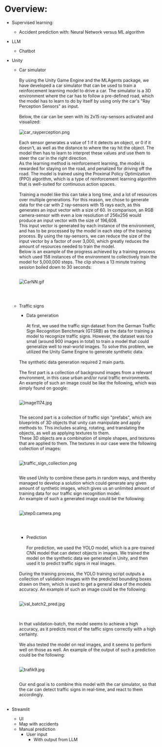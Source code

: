 # Overview:

* Supervised learning:
  * Accident prediction with: Neural Network versus ML algorithm
* LLM
  * Chatbot
* Unity
  * Car simulator
    <br><br>
    By using the Unity Game Engine and the MLAgents package, we have developed a car simulator that can be used to train a reinforcement learning model to drive a car. The simulator is a 3D environment where the car has to follow a pre-defined road, which the model has to learn to do by itself by using only the car's "Ray Perception Sensors" as input.
    <br><br>
    Below, the car can be seen with its 2x15 ray-sensors activated and visualized:
    <br><br>
    ![car_rayperception.png](images/car_rayperception.png)
    <br><br>
    Each sensor generates a value of 1 if it detects an object, or 0 if it doesn't, as well as the distance to where the ray hit the object. The model then has to learn to interpret these values and use them to steer the car in the right direction.
    <br>
    As the learning method is reinforcement learning, the model is rewarded for staying on the road, and penalized for driving off the road. The model is trained using the Proximal Policy Optimization (PPO) algorithm, which is a type of reinforcement learning algorithm that is well-suited for continuous action spaces.
    <br><br>
    Training a model like this can take a long time, and a lot of resources over multiple generations. For this reason, we chose to generate data for the car with 2 ray-sensors with 15 rays each, as this generates an input vector with a size of 60. In comparison, an RGB camera-sensor with even a low resolution of 256x256 would produce an input vector with the size of 196,608. 
    <br>
    This input vector is generated by each instance of the environment, and has to be processed by the model in each step of the training process. By using the ray-sensors, we can reduce the size of the input vector by a factor of over 3,000, which greatly reduces the amount of resources needed to train the model.
    <br>
    Below is an example of the progress achieved by a training process which used 158 instances of the environment to collectively train the model for 5,000,000 steps. The clip shows a 13 minute training session boiled down to 30 seconds:
    <br><br>

    ![CarNN.gif](images/CarNN.gif)

    <br><br>
  
  * Traffic signs
    * Data generation 
    <br><br>
    At first, we used the traffic sign dataset from the German Traffic Sign Recognition Benchmark (GTSRB) as the data for training a model to recognize traffic signs. However, the dataset was too small (around 900 images in total) to train a model that could generalize well to real-world images. To solve this problem, we utilized the Unity Game Engine to generate synthetic data.
    <br>
    The synthetic data generation required 2 main parts. 
    <br><br>
    The first part is a collection of background images from a relevant environment, in this case urban and/or rural traffic environments.
    <br>
    An example of such an image could be like the following, which was simply found on google:
    <br><br>

    ![image1174.jpg](images/image1174.jpg)

    <br>
    The second part is a collection of traffic sign "prefabs", which are blueprints of 3D objects that unity can manipulate and apply methods to. This includes scaling, rotating, and translating the objects, as well as applying textures to them.
    <br>
    These 3D objects are a combination of simple shapes, and textures that are applied to them. The textures in our case were the following collection of images:
    <br><br>

    ![traffic_sign_collection.png](images/traffic_sign_collection.png)
 
    <br>
    We used Unity to combine these parts in random ways, and thereby managed to develop a solution which could generate any given amount of synthetic images, which gives us an unlimited amount of training data for our traffic sign recognition model.
    <br>
    An example of such a generated image could be the following:
    <br><br>

    ![step0.camera.png](images/step0.camera.png)

    <br><br> 
    
    * Prediction
    <br><br>
    For prediction, we used the YOLO model, which is a pre-trained CNN model that can detect objects in images. We trained the model on the synthetic data we generated in Unity, and then used it to predict traffic signs in real images.
    <br>
    During the training process, the YOLO training script outputs a collection of validation images with the predicted bounding boxes drawn on them, which is used to get a general idea of the models accuracy. An example of such an image could be the following:
    <br><br>

    ![val_batch2_pred.jpg](images/val_batch2_pred.jpg)

    <br><br>
    In that validation-batch, the model seems to achieve a high accuracy, as it predicts most of the taffic signs correctly with a high certainty.
    <br><br>
    We also tested the model on real images, and it seems to perform well on those as well. An example of the output of such a prediction could be the following:
    <br><br>

    ![trafik9.jpg](images/trafik9.jpg)

    <br>
    Our end goal is to combine this model with the car simulator, so that the car can detect traffic signs in real-time, and react to them accordingly.
    <br><br>

* Streamlit
  * UI
  * Map with accidents
  * Manual prediction
    * User input
      * With output from LLM   
